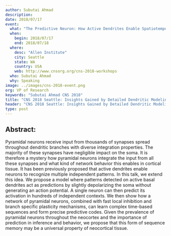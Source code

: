 ```yaml
---
author: Subutai Ahmad
description: 
date: 2018/07/17
event:
  what: "The Predictive Neuron: How Active Dendrites Enable Spatiotemporal Computation in the Neocortex"
  when:
    begin: 2018/07/17
    end: 2018/07/18
  where:
    desc: "Allen Institute"
    city: Seattle
    state: WA
    country: USA
    web: http://www.cnsorg.org/cns-2018-workshops
  who: Subutai Ahmad
  why: Speaking
image: ../images/cns-2018-event.png
org: VP of Research
keywords: "Subutai Ahmad CNS 2018"
title: "CNS 2018 Seattle: Insights Gained by Detailed Dendritic Modeling Workshop"
header: "CNS 2018 Seattle: Insights Gained by Detailed Dendritic Modeling Workshop"
type: post
---
```


## Abstract:

Pyramidal neurons receive input from thousands of synapses spread throughout dendritic branches with diverse integration properties. The majority of these synapses have negligible impact on the soma. It is therefore a mystery how pyramidal neurons integrate the input from all these synapses and what kind of network behavior this enables in cortical tissue. It has been previously proposed that active dendrites enable neurons to recognize multiple independent patterns. In this talk, we extend this idea. We propose a model where patterns detected on active basal dendrites act as predictions by slightly depolarizing the soma without generating an action potential. A single neuron can then predict its activation in hundreds of independent contexts. We then show how a network of pyramidal neurons, combined with fast local inhibition and branch specific plasticity mechanisms, can learn complex time-based sequences and form precise predictive codes. Given the prevalence of pyramidal neurons throughout the neocortex and the importance of prediction in inference and behavior, we propose that this form of sequence memory may be a universal property of neocortical tissue.
